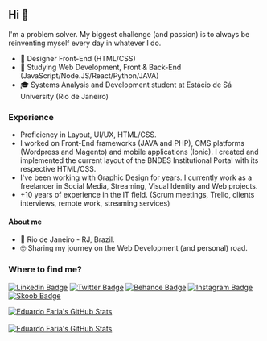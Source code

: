 ## Hi 🤘
I'm a problem solver. My biggest challenge (and passion) is to always be reinventing myself every day in whatever I do.

- 💼 Designer Front-End (HTML/CSS)
- 🔎 Studying Web Development, Front & Back-End (JavaScript/Node.JS/React/Python/JAVA)
- 🎓 Systems Analysis and Development student at Estácio de Sá University (Rio de Janeiro)

### Experience
- Proficiency in Layout, UI/UX, HTML/CSS.
- I worked on Front-End frameworks (JAVA and PHP), CMS platforms (Wordpress and Magento) and mobile applications (Ionic). I created and implemented the current layout of the BNDES Institutional Portal with its respective HTML/CSS.
- I've been working with Graphic Design for years. I currently work as a freelancer in Social Media, Streaming, Visual Identity and Web projects.
- +10 years of experience in the IT field. (Scrum meetings, Trello, clients interviews, remote work, streaming services)

#### About me
- 📍 Rio de Janeiro - RJ, Brazil.
- 🤓 Sharing my journey on the Web Development (and personal) road.

### Where to find me?
[![Linkedin Badge](https://img.shields.io/badge/-Eduardo%20Faria-blue?style=flat-square&logo=Linkedin&logoColor=white&link=https://www.linkedin.com/in/criativos/)](https://www.linkedin.com/in/criativos/) [![Twitter Badge](https://img.shields.io/badge/-@OlaEduTV-00acee?style=flat-square&logo=Twitter&logoColor=white&link=https://twitter.com/OlaEduTV)](https://twitter.com/OlaEduTV) [![Behance Badge](https://img.shields.io/badge/-Meu%20Portf%C3%B3lio-333333?style=flat-square&logo=Behance&logoColor=white&link=https://www.behance.net/criativos)](https://www.behance.net/criativos) [![Instagram Badge](https://img.shields.io/badge/-@OlaEduTV-D60187?style=flat-square&logo=Instagram&logoColor=white&link=https://www.instagram.com/OlaEduTv/)](https://www.instagram.com/OlaEduTv/) [![Skoob Badge](https://img.shields.io/badge/-Skoob-0087bf?style=flat-square&logo=ReadMe&logoColor=white&link=https://www.skoob.com.br/usuario/9827484)](https://www.skoob.com.br/usuario/9827484)

<a href="https://github.com/eduardofaria?tab=repositories">
  <img align="center" src="https://github-readme-stats.vercel.app/api?username=eduardofaria&show_icons=true&line_height=27&count_private=true&theme=omni&locale=en" alt="Eduardo Faria's GitHub Stats" />
</a>
<br><br>
<a href="https://github.com/eduardofaria?tab=repositories">
  <img align="center" src="https://github-readme-stats.vercel.app/api/top-langs/?username=eduardofaria&layout=compact&theme=dracula&locale=en" alt="Eduardo Faria's GitHub Stats" />
</a>


